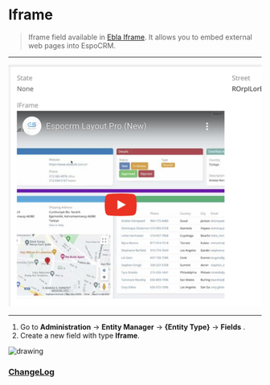 # Iframe <a href="https://www.eblasoft.com.tr/espocrm-extension-page/espocrm-i-frame-field" target="_blank" id="ext-version" data-id="636cc88fe277a3f69"></a>

> Iframe field available in [Ebla Iframe](https://www.eblasoft.com.tr/espocrm-extension-page/espocrm-i-frame-field).
> It allows you to embed external web pages into EspoCRM.
---

![Iframe Field](../../_static/images/espocrm-extensions/iframe/iframe-field.png)

---

1. Go to **Administration** -> **Entity Manager** -> **{Entity Type}** -> **Fields** .
2. Create a new field with type **Iframe**.

<img src="https://eblasoft.github.io/documentation/_static/images/espocrm-extensions/iframe/iframe-field-op.png" alt="drawing" style="width:200px;"/>

<br>

### <font color=gray> [ChangeLog](changelog.md) </font>
